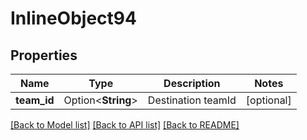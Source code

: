 # InlineObject94

## Properties

Name | Type | Description | Notes
------------ | ------------- | ------------- | -------------
**team_id** | Option<**String**> | Destination teamId | [optional]

[[Back to Model list]](../README.md#documentation-for-models) [[Back to API list]](../README.md#documentation-for-api-endpoints) [[Back to README]](../README.md)


